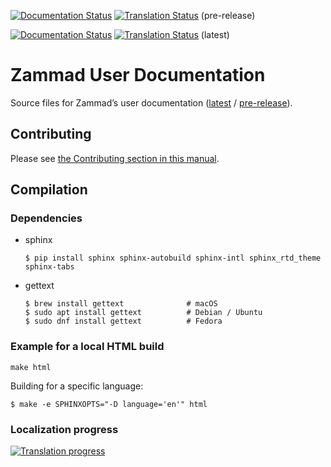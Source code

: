 [![Documentation Status][badge_pre-release]][docs_pre-release] [![Translation Status][tbadge_pre-release]][wbetranslate_pre-release] (pre-release)

[![Documentation Status][badge_latest]][docs_latest] [![Translation Status][tbadge_latest]][wbetranslate_latest] (latest)

# Zammad User Documentation

Source files for Zammad’s user documentation ([latest][docs_latest] / [pre-release][docs_pre-release]).

## Contributing

Please see [the Contributing section in this manual](https://docs.zammad.org/en/latest/contributing/start.html).

## Compilation

### Dependencies

* sphinx

  ```
  $ pip install sphinx sphinx-autobuild sphinx-intl sphinx_rtd_theme sphinx-tabs
  ```

* gettext

  ```
  $ brew install gettext              # macOS
  $ sudo apt install gettext          # Debian / Ubuntu
  $ sudo dnf install gettext          # Fedora
  ```

### Example for a local HTML build

```
make html
```
Building for a specific language:

```
$ make -e SPHINXOPTS="-D language='en'" html
```

### Localization progress

[![Translation progress][tprogress]][wbetranslate_pre-release]

[badge_latest]: https://readthedocs.org/projects/zammad-user-documentation/badge/?version=latest
[docs_latest]: https://user-docs.zammad.org/en/latest/

[badge_pre-release]: https://readthedocs.org/projects/zammad-user-documentation/badge/?version=pre-release
[docs_pre-release]: https://user-docs.zammad.org/en/pre-release/

[tbadge_latest]: https://translations.zammad.org/widget/documentations/user-documentation-latest/svg-badge.svg
[wbetranslate_latest]: https://translations.zammad.org/projects/documentations/user-documentation-latest/

[tbadge_pre-release]: https://translations.zammad.org/widget/documentations/user-documentation-pre-release/svg-badge.svg
[wbetranslate_pre-release]: https://translations.zammad.org/projects/documentations/user-documentation-pre-release/

[tprogress]: https://translations.zammad.org/widget/documentations/user-documentation-pre-release/multi-auto.svg

